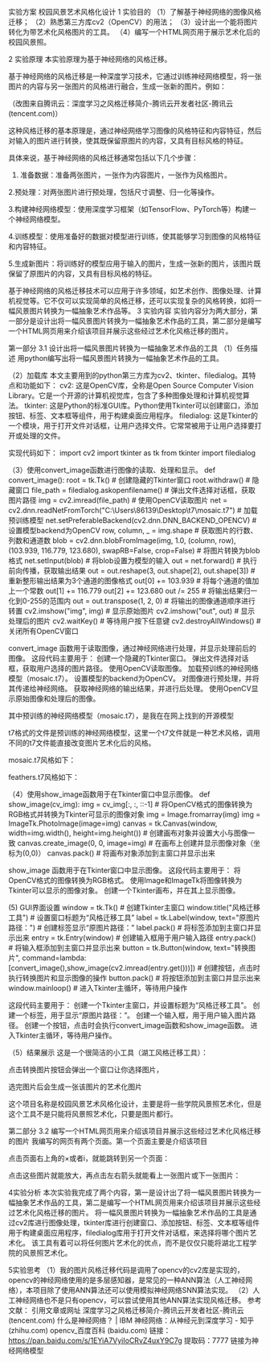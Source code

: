 实验方案   校园风景艺术风格化设计
1 实验目的
（1）了解基于神经网络的图像风格迁移；
（2）熟悉第三方库cv2（OpenCV）的用法；
（3）设计出一个能将图片转化为带艺术化风格图片的工具。
（4）编写一个HTML网页用于展示艺术化后的校园风景照。

2 实验原理
   本实验原理为基于神经网络的风格迁移。

   基于神经网络的风格迁移是一种深度学习技术，它通过训练神经网络模型，将一张图片的内容与另一张图片的风格进行融合，生成一张新的图片。例如：
 
（改图来自腾讯云：深度学习之风格迁移简介-腾讯云开发者社区-腾讯云 (tencent.com)）

这种风格迁移的基本原理是，通过神经网络学习图像的风格特征和内容特征，然后对输入的图片进行转换，使其既保留原图片的内容，又具有目标风格的特征。

具体来说，基于神经网络的风格迁移通常包括以下几个步骤：

1.	准备数据：准备两张图片，一张作为内容图片，一张作为风格图片。

2.预处理：对两张图片进行预处理，包括尺寸调整、归一化等操作。

3.构建神经网络模型：使用深度学习框架（如TensorFlow、PyTorch等）构建一个神经网络模型。

4.训练模型：使用准备好的数据对模型进行训练，使其能够学习到图像的风格特征和内容特征。

5.生成新图片：将训练好的模型应用于输入的图片，生成一张新的图片，该图片既保留了原图片的内容，又具有目标风格的特征。

基于神经网络的风格迁移技术可以应用于许多领域，如艺术创作、图像处理、计算机视觉等。它不仅可以实现简单的风格迁移，还可以实现复杂的风格转换，如将一幅风景图片转换为一幅抽象艺术作品等。
3 实验内容
实验内容分为两大部分，第一部分是设计出将一幅风景图片转换为一幅抽象艺术作品的工具，第二部分是编写一个HTML网页用来介绍该项目并展示这些经过艺术化风格迁移的图片。

第一部分
3.1 设计出将一幅风景图片转换为一幅抽象艺术作品的工具
（1）任务描述
用python编写出将一幅风景图片转换为一幅抽象艺术作品的工具。

（2）加载库
本文主要用到的python第三方库为cv2、tkinter、filedialog。其特点和功能如下：
cv2: 这是OpenCV库，全称是Open Source Computer Vision Library。它是一个开源的计算机视觉库，包含了多种图像处理和计算机视觉算法。
tkinter: 这是Python的标准GUI库。Python使用Tkinter可以创建窗口，添加按钮、标签、文本框等组件，用于构建桌面应用程序。
filedialog: 这是Tkinter的一个模块，用于打开文件对话框，让用户选择文件。它常常被用于让用户选择要打开或处理的文件。

实现代码如下：
import cv2
import tkinter as tk
from tkinter import filedialog


（3）使用convert_image函数进行图像的读取、处理和显示。
def convert_image():
root = tk.Tk()  # 创建隐藏的Tkinter窗口
root.withdraw()  # 隐藏窗口
file_path = filedialog.askopenfilename()  # 弹出文件选择对话框，获取图片路径
img = cv2.imread(file_path)  # 使用OpenCV读取图片
net = cv2.dnn.readNetFromTorch("C:\\Users\\86139\\Desktop\\t7\\mosaic.t7")  # 加载预训练模型
net.setPreferableBackend(cv2.dnn.DNN_BACKEND_OPENCV)  # 设置模型backend为OpenCV
row, column, _ = img.shape  # 获取图片的行数、列数和通道数
blob = cv2.dnn.blobFromImage(img, 1.0, (column, row), (103.939, 116.779, 123.680), swapRB=False, crop=False)  # 将图片转换为blob格式
net.setInput(blob)  # 将blob设置为模型的输入
out = net.forward()  # 执行前向传播，获取输出结果
out = out.reshape(3, out.shape[2], out.shape[3])  # 重新整形输出结果为3个通道的图像格式
out[0] += 103.939  # 将每个通道的值加上一个常数
out[1] += 116.779
out[2] += 123.680
out /= 255  # 将输出结果归一化到0-255的范围内
out = out.transpose(1, 2, 0)  # 将输出的图像通道顺序进行转置
cv2.imshow("img", img)  # 显示原始图片
cv2.imshow("out", out)  # 显示处理后的图片
cv2.waitKey()  # 等待用户按下任意键
cv2.destroyAllWindows()  # 关闭所有OpenCV窗口

  
  convert_image 函数用于读取图像，通过神经网络进行处理，并显示处理前后的图像。
  这段代码主要用于：
创建一个隐藏的Tkinter窗口。
弹出文件选择对话框，获取用户选择的图片路径。
使用OpenCV读取图像。
加载预训练的神经网络模型（mosaic.t7）。
设置模型的backend为OpenCV。
对图像进行预处理，并将其传递给神经网络。
获取神经网络的输出结果，并进行后处理。
使用OpenCV显示原始图像和处理后的图像。

  其中预训练的神经网络模型（mosaic.t7），是我在在网上找到的开源模型


t7格式的文件是预训练的神经网络模型，这里一个t7文件就是一种艺术风格，调用不同的t7文件能直接改变图片艺术化后的风格。
 
mosaic.t7风格如下：
 
feathers.t7风格如下：
 

（4）使用show_image函数用于在Tkinter窗口中显示图像。
def show_image(cv_img):
img = cv_img[:, :, ::-1]  # 将OpenCV格式的图像转换为RGB格式并转换为Tkinter可显示的图像对象
img = Image.fromarray(img)
img = ImageTk.PhotoImage(image=img)
canvas = tk.Canvas(window, width=img.width(), height=img.height())  # 创建画布对象并设置大小与图像一致
canvas.create_image(0, 0, image=img)  # 在画布上创建并显示图像对象（坐标为(0,0)）  canvas.pack()  # 将画布对象添加到主窗口并显示出来

  
show_image 函数用于在Tkinter窗口中显示图像。
这段代码主要用于：
将OpenCV格式的图像转换为RGB格式。
使用Image和ImageTk将图像转换为Tkinter可以显示的图像对象。
创建一个Tkinter画布，并在其上显示图像。

(5)	GUI界面设置
window = tk.Tk()  # 创建Tkinter主窗口
window.title("风格迁移工具")  # 设置窗口标题为“风格迁移工具”
label = tk.Label(window, text="原图片路径：")  # 创建标签显示“原图片路径：”
label.pack()  # 将标签添加到主窗口并显示出来
entry = tk.Entry(window)  # 创建输入框用于用户输入路径
entry.pack()  # 将输入框添加到主窗口并显示出来
button = tk.Button(window, text="转换图片",
               command=lambda: [convert_image(),show_image(cv2.imread(entry.get()))])  # 创建按钮，点击时执行转换图片和显示图像的操作
button.pack()  # 将按钮添加到主窗口并显示出来
window.mainloop()  # 进入Tkinter主循环，等待用户操作

这段代码主要用于：
创建一个Tkinter主窗口，并设置标题为“风格迁移工具”。
创建一个标签，用于显示“原图片路径：”。
创建一个输入框，用于用户输入图片路径。
创建一个按钮，点击时会执行convert_image函数和show_image函数。
进入Tkinter主循环，等待用户操作。

（5）结果展示
  这是一个很简洁的小工具（湖工风格迁移工具）：
 

点击转换图片按钮会弹出一个窗口让你选择图片，
 

选完图片后会生成一张该图片的艺术化图片
 

这个项目名称是校园风景艺术风格化设计，主要是将一些学院风景照艺术化，但是这个工具不是只能将风景照艺术化，只要是图片都行。


第二部分
3.2 编写一个HTML网页用来介绍该项目并展示这些经过艺术化风格迁移的图片
我编写的网页有两个页面。第一个页面主要是介绍该项目
  

 

 

点击页面右上角的×或者i，就能跳转到另一个页面：
 
 

 

 

点击这些图片就能放大，再点击左右箭头就能看上一张图片或下一张图片：
 
4实验分析
本次实验我完成了两个内容，第一是设计出了将一幅风景图片转换为一幅抽象艺术作品的工具，第二是编写一个HTML网页用来介绍该项目并展示这些经过艺术化风格迁移的图片。
将一幅风景图片转换为一幅抽象艺术作品的工具是通过cv2库进行图像处理，tkinter库进行创建窗口、添加按钮、标签、文本框等组件用于构建桌面应用程序，filedialog库用于打开文件对话框，来选择将哪个图片艺术化。
该工具有着可以将任何图片艺术化的优点，而不是仅仅只能将湖北工程学院的风景照艺术化。


5实验思考
（1）我的图片风格迁移代码是调用了opencv的cv2库是实现的，opencv的神经网络使用的是多层感知器，是常见的一种ANN算法（人工神经网络），本项目除了使用ANN算法还可以使用模拟神经网络SNN算法实现。
（2）人工神经网络也不是只有opencv，可以尝试使用其他ANN算法实现风格迁移。
参考文献：
引用文章或网址
深度学习之风格迁移简介-腾讯云开发者社区-腾讯云 (tencent.com)
什么是神经网络？ | IBM
神经网络：从神经元到深度学习 - 知乎 (zhihu.com)
opencv_百度百科 (baidu.com)
链接：https://pan.baidu.com/s/1EYiA7VyiIoCRvZ4uxY9C7g 
提取码：7777
链接为神经网络模型

